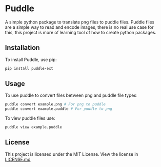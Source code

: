 # Puddle
A simple python package to translate png files to puddle files. Puddle files are a simple way to read and encode images, there is no real use case for this, this project is more of learning tool of how to create python packages.

## Installation

To install Puddle, use pip:
```bash
pip install puddle-ext
```

## Usage

To use puddle to convert files between png and puddle file types:
```bash
puddle convert example.png # For png to puddle
puddle convert example.puddle # For puddle to png
```

To view puddle files use:
```bash
puddle view example.puddle
```

## License
This project is licensed under the MIT License. View the license in [LICENSE.md](LICENSE.md)
